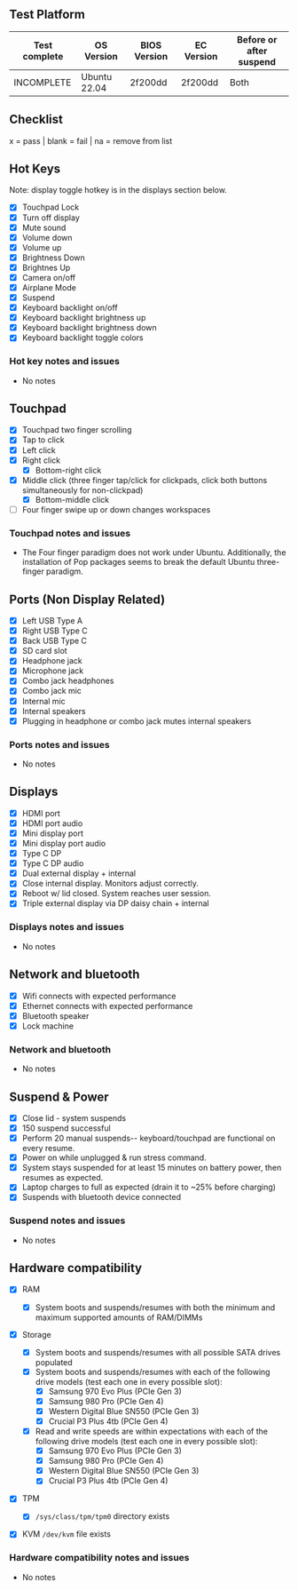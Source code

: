 ## Test Platform

| Test complete | OS Version     | BIOS Version | EC Version | Before or after suspend |
| ------------- | -------------- | ------------ | ---------- | ----------------------- |
| INCOMPLETE    | Ubuntu 22.04   | 2f200dd      | 2f200dd    | Both                    |

## Checklist
x = pass | blank = fail | na = remove from list

## Hot Keys

Note: display toggle hotkey is in the displays section below.

- [x] Touchpad Lock
- [x] Turn off display
- [x] Mute sound
- [x] Volume down
- [x] Volume up
- [x] Brightness Down
- [x] Brightnes Up
- [x] Camera on/off
- [x] Airplane Mode
- [x] Suspend
- [x] Keyboard backlight on/off
- [x] Keyboard backlight brightness up
- [x] Keyboard backlight brightness down
- [x] Keyboard backlight toggle colors

### Hot key notes and issues

- No notes

## Touchpad

- [x] Touchpad two finger scrolling 
- [x] Tap to click
- [x] Left click
- [x] Right click
    - [x] Bottom-right click
- [x] Middle click (three finger tap/click for clickpads, click both buttons simultaneously for non-clickpad)
    - [x] Bottom-middle click
- [ ] Four finger swipe up or down changes workspaces

### Touchpad notes and issues

- The Four finger paradigm does not work under Ubuntu. Additionally, the installation of Pop packages seems to break the default Ubuntu three-finger paradigm.

## Ports (Non Display Related)

- [x] Left USB Type A
- [x] Right USB Type C
- [x] Back USB Type C
- [x] SD card slot
- [x] Headphone jack
- [x] Microphone jack
- [x] Combo jack headphones
- [x] Combo jack mic
- [x] Internal mic
- [x] Internal speakers
- [x] Plugging in headphone or combo jack mutes internal speakers

### Ports notes and issues

- No notes

## Displays

- [x] HDMI port
- [x] HDMI port audio
- [x] Mini display port
- [x] Mini display port audio
- [x] Type C DP
- [x] Type C DP audio
- [x] Dual external display + internal
- [x] Close internal display. Monitors adjust correctly.
- [x] Reboot w/ lid closed. System reaches user session.
- [x] Triple external display via DP daisy chain + internal

### Displays notes and issues

- No notes

## Network and bluetooth

- [x] Wifi connects with expected performance
- [x] Ethernet connects with expected performance
- [x] Bluetooth speaker
- [x] Lock machine

### Network and bluetooth

- No notes

## Suspend & Power

- [x] Close lid - system suspends
- [x] 150 suspend successful
- [X] Perform 20 manual suspends-- keyboard/touchpad are functional on every resume.
- [x] Power on while unplugged & run stress command.
- [x] System stays suspended for at least 15 minutes on battery power, then resumes as expected.
- [x] Laptop charges to full as expected (drain it to ~25% before charging)
- [x] Suspends with bluetooth device connected

### Suspend notes and issues

- No notes

## Hardware compatibility

- [x] RAM
    - [x] System boots and suspends/resumes with both the minimum and maximum supported amounts of RAM/DIMMs
- [x] Storage
    - [X] System boots and suspends/resumes with all possible SATA drives populated
    - [x] System boots and suspends/resumes with each of the following drive models (test each one in every possible slot):
        - [x] Samsung 970 Evo Plus (PCIe Gen 3)
        - [x] Samsung 980 Pro (PCIe Gen 4)
        - [x] Western Digital Blue SN550 (PCIe Gen 3)
        - [x] Crucial P3 Plus 4tb (PCIe Gen 4)
    - [x] Read and write speeds are within expectations with each of the following drive models (test each one in every possible slot):
        - [x] Samsung 970 Evo Plus (PCIe Gen 3)
        - [x] Samsung 980 Pro (PCIe Gen 4)
        - [x] Western Digital Blue SN550 (PCIe Gen 3)
        - [x] Crucial P3 Plus 4tb (PCIe Gen 4)
- [x] TPM
    - [x] `/sys/class/tpm/tpm0` directory exists
- [x] KVM `/dev/kvm` file exists


### Hardware compatibility notes and issues

- No notes
